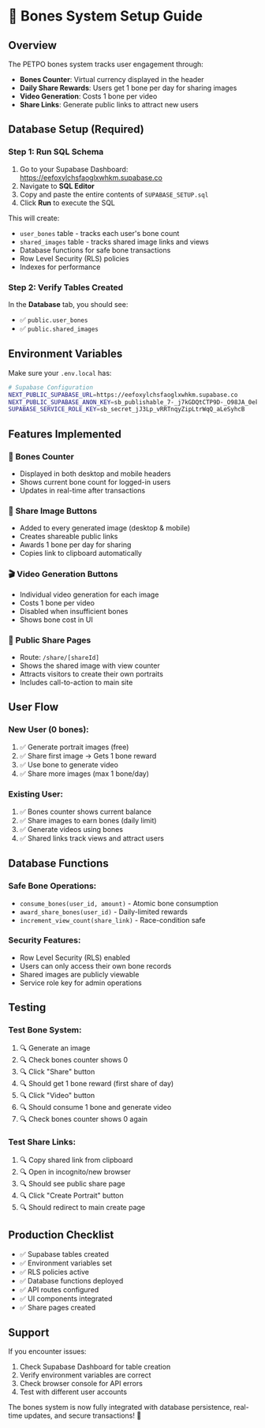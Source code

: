 # 🦴 Bones System Setup Guide

## Overview

The PETPO bones system tracks user engagement through:
- **Bones Counter**: Virtual currency displayed in the header 
- **Daily Share Rewards**: Users get 1 bone per day for sharing images
- **Video Generation**: Costs 1 bone per video
- **Share Links**: Generate public links to attract new users

## Database Setup (Required)

### Step 1: Run SQL Schema

1. Go to your Supabase Dashboard: https://eefoxylchsfaoglxwhkm.supabase.co
2. Navigate to **SQL Editor**
3. Copy and paste the entire contents of `SUPABASE_SETUP.sql`
4. Click **Run** to execute the SQL

This will create:
- `user_bones` table - tracks each user's bone count
- `shared_images` table - tracks shared image links and views
- Database functions for safe bone transactions
- Row Level Security (RLS) policies
- Indexes for performance

### Step 2: Verify Tables Created

In the **Database** tab, you should see:
- ✅ `public.user_bones`
- ✅ `public.shared_images` 

## Environment Variables

Make sure your `.env.local` has:

```bash
# Supabase Configuration
NEXT_PUBLIC_SUPABASE_URL=https://eefoxylchsfaoglxwhkm.supabase.co
NEXT_PUBLIC_SUPABASE_ANON_KEY=sb_publishable_7-_j7kGDQtCTP9D-_O98JA_0ekRR0DG
SUPABASE_SERVICE_ROLE_KEY=sb_secret_jJ3Lp_vRRTnqyZipLtrWqQ_aLeSyhcB
```

## Features Implemented

### 🦴 Bones Counter
- Displayed in both desktop and mobile headers
- Shows current bone count for logged-in users
- Updates in real-time after transactions

### 📸 Share Image Buttons  
- Added to every generated image (desktop & mobile)
- Creates shareable public links
- Awards 1 bone per day for sharing
- Copies link to clipboard automatically

### 🎬 Video Generation Buttons
- Individual video generation for each image
- Costs 1 bone per video
- Disabled when insufficient bones
- Shows bone cost in UI

### 🔗 Public Share Pages
- Route: `/share/[shareId]`
- Shows the shared image with view counter
- Attracts visitors to create their own portraits
- Includes call-to-action to main site

## User Flow

### New User (0 bones):
1. ✅ Generate portrait images (free)
2. ✅ Share first image → Gets 1 bone reward
3. ✅ Use bone to generate video
4. ✅ Share more images (max 1 bone/day)

### Existing User:
1. ✅ Bones counter shows current balance
2. ✅ Share images to earn bones (daily limit)
3. ✅ Generate videos using bones
4. ✅ Shared links track views and attract users

## Database Functions

### Safe Bone Operations:
- `consume_bones(user_id, amount)` - Atomic bone consumption
- `award_share_bones(user_id)` - Daily-limited rewards
- `increment_view_count(share_link)` - Race-condition safe

### Security Features:
- Row Level Security (RLS) enabled
- Users can only access their own bone records
- Shared images are publicly viewable
- Service role key for admin operations

## Testing

### Test Bone System:
1. 🔍 Generate an image 
2. 🔍 Check bones counter shows 0
3. 🔍 Click "Share" button
4. 🔍 Should get 1 bone reward (first share of day)
5. 🔍 Click "Video" button 
6. 🔍 Should consume 1 bone and generate video
7. 🔍 Check bones counter shows 0 again

### Test Share Links:
1. 🔍 Copy shared link from clipboard
2. 🔍 Open in incognito/new browser
3. 🔍 Should see public share page
4. 🔍 Click "Create Portrait" button
5. 🔍 Should redirect to main create page

## Production Checklist

- ✅ Supabase tables created
- ✅ Environment variables set
- ✅ RLS policies active
- ✅ Database functions deployed
- ✅ API routes configured
- ✅ UI components integrated
- ✅ Share pages created

## Support

If you encounter issues:
1. Check Supabase Dashboard for table creation
2. Verify environment variables are correct
3. Check browser console for API errors
4. Test with different user accounts

The bones system is now fully integrated with database persistence, real-time updates, and secure transactions! 🎉